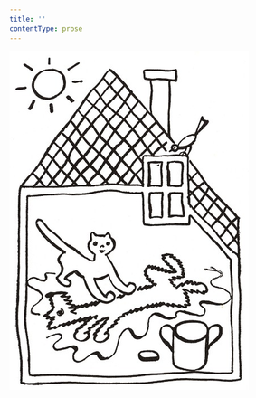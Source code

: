 ```yaml
---
title: ''
contentType: prose
---
```


<section>

![povidani_o_pejskovi_a_kocicce_004](./resources/povidani_o_pejskovi_a_kocicce_004.jpg)

</section>
